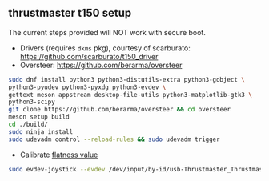 ## thrustmaster t150 setup
The current steps provided will NOT work with secure boot.

- Drivers (requires `dkms` pkg), courtesy of scarburato:
https://github.com/scarburato/t150_driver
- Oversteer:
https://github.com/berarma/oversteer
```bash
sudo dnf install python3 python3-distutils-extra python3-gobject \
python3-pyudev python3-pyxdg python3-evdev \
gettext meson appstream desktop-file-utils python3-matplotlib-gtk3 \
python3-scipy
git clone https://github.com/berarma/oversteer && cd oversteer
meson setup build
cd ./build/
sudo ninja install
sudo udevadm control --reload-rules && sudo udevadm trigger
```
- Calibrate [flatness value](https://forum.scssoft.com/viewtopic.php?t=273373)
```bash
sudo evdev-joystick --evdev /dev/input/by-id/usb-Thrustmaster_Thrustmaster_T150RS-event-joystick --d 0
```
